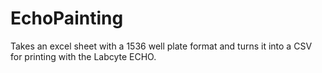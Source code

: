 # EchoPainting

Takes an excel sheet with a 1536 well plate format and turns it into a CSV for printing with the Labcyte ECHO. 
